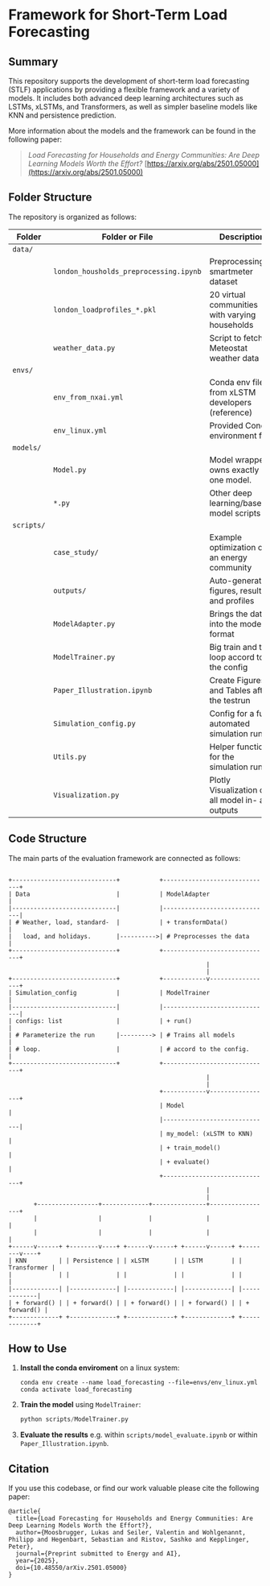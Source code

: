# Framework for Short-Term Load Forecasting

## Summary

This repository supports the development of short-term load forecasting (STLF) applications by providing a flexible framework and a variety of models. It includes both advanced deep learning architectures such as LSTMs, xLSTMs, and Transformers, as well as simpler baseline models like KNN and persistence prediction.

More information about the models and the framework can be found in the following paper: 

>  *Load Forecasting for Households and Energy Communities: Are Deep Learning Models Worth the Effort?* [https://arxiv.org/abs/2501.05000](https://arxiv.org/abs/2501.05000)


## Folder Structure

The repository is organized as follows:

| Folder           | Folder or File                            | Description                                        |
|------------------|-------------------------------------------|----------------------------------------------------|
| `data/`          |                                           |                                                    |
|                  | `london_housholds_preprocessing.ipynb`    | Preprocessing of smartmeter dataset                |
|                  | `london_loadprofiles_*.pkl`               | 20 virtual communities with varying households     |
|                  | `weather_data.py`                         | Script to fetch Meteostat weather data             |
| `envs/`          |                                           |                                                    |
|                  | `env_from_nxai.yml`                       | Conda env file from xLSTM developers (reference)   |
|                  | `env_linux.yml`                           | Provided Conda environment file                    |
| `models/`        |                                           |                                                    |
|                  | `Model.py`                                | Model wrapper, owns exactly one model.             |
|                  | `*.py`                                    | Other deep learning/baseline model scripts         |
| `scripts/`       |                                           |                                                    |
|                  | `case_study/`                             | Example optimization of an energy community        |
|                  | `outputs/`                                | Auto-generated figures, results, and profiles      |
|                  | `ModelAdapter.py`                         | Brings the data into the model format              |
|                  | `ModelTrainer.py`                         | Big train and test loop accord to the config       |
|                  | `Paper_Illustration.ipynb`                | Create Figures and Tables after the testrun        |
|                  | `Simulation_config.py`                    | Config for a full automated simulation run         |
|                  | `Utils.py`                                | Helper functions for the simulation run            |
|                  | `Visualization.py`                        | Plotly Visualization of all model in- and outputs  |


## Code Structure

The main parts of the evaluation framework are connected as follows:

```

+-----------------------------+           +------------------------------+
| Data                        |           | ModelAdapter                 |
|-----------------------------|           |------------------------------|
| # Weather, load, standard-  |           | + transformData()            |
|   load, and holidays.       |---------->| # Preprocesses the data      |
+-----------------------------+           +------------------------------+
                                                       |
                                                       |
+-----------------------------+           +------------v-----------------+
| Simulation_config           |           | ModelTrainer                 |
|-----------------------------|           |------------------------------|
| configs: list               |           | + run()                      |
| # Parameterize the run      |---------> | # Trains all models          |
| # loop.                     |           | # accord to the config.      |
+-----------------------------+           +------------------------------+
                                                       |
                                                       |
                                          +------------v-----------------+
                                          | Model                        |
                                          |------------------------------|
                                          | my_model: (xLSTM to KNN)     |
                                          | + train_model()              |
                                          | + evaluate()                 |
                                          +------------------------------+
                                                       |            
                                                       |                 
       +-----------------+-------------+---------------+-----------------+
       |                 |             |               |                 |
       |                 |             |               |                 |
+------v------+ +--------v----+ +------v------+ +------v------+ +--------v----+
| KNN         | | Persistence | | xLSTM       | | LSTM        | | Transformer |
|             | |             | |             | |             | |             |
|-------------| |-------------| |-------------| |-------------| |-------------|
| + forward() | | + forward() | | + forward() | | + forward() | | + forward() |
+-------------+ +-------------+ +-------------+ +-------------+ +-------------+

```

<!-- ## Components: todo! -->

## How to Use

1. **Install the conda enviroment** on a linux system:
    ```
    conda env create --name load_forecasting --file=envs/env_linux.yml
    conda activate load_forecasting
    ```

2. **Train the model** using `ModelTrainer`:
    ```python
    python scripts/ModelTrainer.py
    ```

3. **Evaluate the results** e.g. within `scripts/model_evaluate.ipynb` or within `Paper_Illustration.ipynb`.

## Citation

If you use this codebase, or find our work valuable please cite the following paper:

```
@article{
  title={Load Forecasting for Households and Energy Communities: Are Deep Learning Models Worth the Effort?},
  author={Moosbrugger, Lukas and Seiler, Valentin and Wohlgenannt, Philipp and Hegenbart, Sebastian and Ristov, Sashko and Kepplinger, Peter},
  journal={Preprint submitted to Energy and AI},
  year={2025},
  doi={10.48550/arXiv.2501.05000}
}
```

